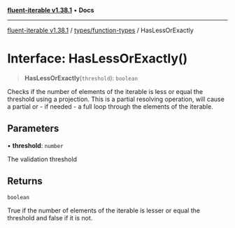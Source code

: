 [**fluent-iterable v1.38.1**](../../../README.md) • **Docs**

***

[fluent-iterable v1.38.1](../../../README.md) / [types/function-types](../README.md) / HasLessOrExactly

# Interface: HasLessOrExactly()

> **HasLessOrExactly**(`threshold`): `boolean`

Checks if the number of elements of the iterable is less or equal the threshold using a projection. This is a partial resolving operation, will cause a partial or - if needed - a full loop through the elements of the iterable.

## Parameters

• **threshold**: `number`

The validation threshold

## Returns

`boolean`

True if the number of elements of the iterable is lesser or equal the threshold and false if it is not.
